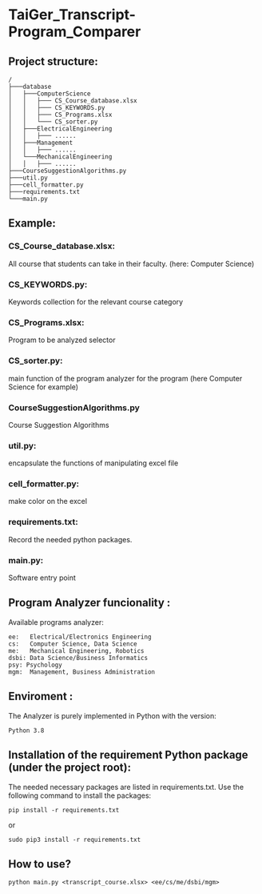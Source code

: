 # TaiGer_Transcript-Program_Comparer

## Project structure:

```
/
├───database
│   ├───ComputerScience
│   │   ├─── CS_Course_database.xlsx
│   │   ├─── CS_KEYWORDS.py
│   │   ├─── CS_Programs.xlsx
│   │   └─── CS_sorter.py
│   ├───ElectricalEngineering
│   │   ├─── ......
│   ├───Management
│   │   ├─── ......
│   └───MechanicalEngineering
│   │   ├─── ......
├───CourseSuggestionAlgorithms.py
├───util.py
├───cell_formatter.py
├───requirements.txt
└───main.py
```

## Example:

### CS_Course_database.xlsx:

All course that students can take in their faculty. (here: Computer Science)

### CS_KEYWORDS.py:

Keywords collection for the relevant course category

### CS_Programs.xlsx:

Program to be analyzed selector

### CS_sorter.py:

main function of the program analyzer for the program (here Computer Science for example)

### CourseSuggestionAlgorithms.py

Course Suggestion Algorithms

### util.py:

encapsulate the functions of manipulating excel file

### cell_formatter.py:

make color on the excel

### requirements.txt:

Record the needed python packages.

### main.py:

Software entry point

## Program Analyzer funcionality :

Available programs analyzer:

```
ee:   Electrical/Electronics Engineering
cs:   Computer Science, Data Science
me:   Mechanical Engineering, Robotics
dsbi: Data Science/Business Informatics
psy: Psychology
mgm:  Management, Business Administration
```

## Enviroment :

The Analyzer is purely implemented in Python with the version:

```
Python 3.8
```

## Installation of the requirement Python package (under the project root):

The needed necessary packages are listed in requirements.txt. Use the following command to install the packages:

```
pip install -r requirements.txt
```

or

```
sudo pip3 install -r requirements.txt
```

## How to use?

```
python main.py <transcript_course.xlsx> <ee/cs/me/dsbi/mgm>
```
